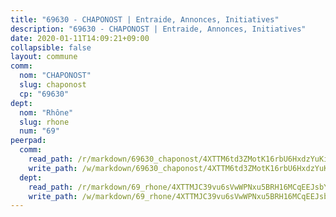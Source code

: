 ```yaml
---
title: "69630 - CHAPONOST | Entraide, Annonces, Initiatives"
description: "69630 - CHAPONOST | Entraide, Annonces, Initiatives"
date: 2020-01-11T14:09:21+09:00
collapsible: false
layout: commune
comm:
  nom: "CHAPONOST"
  slug: chaponost
  cp: "69630"
dept:
  nom: "Rhône"
  slug: rhone
  num: "69"
peerpad:
  comm:
    read_path: /r/markdown/69630_chaponost/4XTTM6td3ZMotK16rbU6HxdzYuKiYwtWiT4bz4NNFABMi2byT
    write_path: /w/markdown/69630_chaponost/4XTTM6td3ZMotK16rbU6HxdzYuKiYwtWiT4bz4NNFABMi2byT-K3TgV2G7GASjS4eryc5DZiyBzE3fo4joUVVAWZSPXkg6nKPhsBV6MMXgiXh8KbrLUQPRCSUVxkFPeYu67pgzRnfJAXR2zdaVGxG8G3Up8vjk6cQmfaNvRHMn8acRZJxdv43BNPQM
  dept:
    read_path: /r/markdown/69_rhone/4XTTMJC39vu6sVwWPNxu5BRH16MCqEEJsbYu4RNyAxnNmNtVW
    write_path: /w/markdown/69_rhone/4XTTMJC39vu6sVwWPNxu5BRH16MCqEEJsbYu4RNyAxnNmNtVW-K3TgUzVUEXrXvc8NoaD9JfiBpc5MBFP7KZFqLEsm11xqJDEwSVMy7UACp2eYMzek3K6y2WLoyzq5xdKMZeizKNpfHbUBgJcoYSqfidBaPx8RcTCPmdCXhdgeLZLEYHVco5fHD6Pz
---
```


